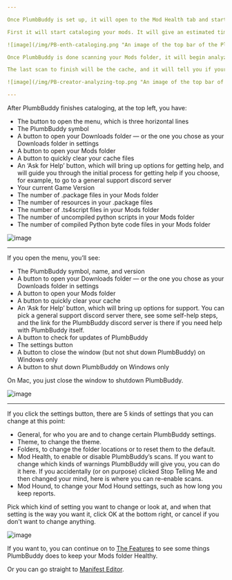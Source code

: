 ```yaml
---

Once PlumbBuddy is set up, it will open to the Mod Health tab and start scanning your Mods folder.

First it will start cataloging your mods. It will give an estimated time of how long that will take at the top, and there will be a progress bar. You should wait until this is mostly complete — until it's scanning topography — to do anything, because PlumbBuddy needs exclusive access to your files until it knows what they are.

![image](/img/PB-enth-cataloging.png "An image of the top bar of the PlumbBuddy app, with a Cataloging Mods bar filling towards a timer counting down")

Once PlumbBuddy is done scanning your Mods folder, it will begin analyzing your cache files to see if they need to be deleted. You can go ahead and make changes now or begin manifesting a mod if you're ready. If PlumbBuddy found things that need to be fixed, you can fix them, or you can start your game if you want to play.

The last scan to finish will be the cache, and it will tell you if your cache is fine or needs to be deleted, or if there are no cache files. Typically, you'll be advised to clear your cache if you've removed files from your Mods folder, to delete any remaining data that the game is trying to hold onto from them, or if you've *moved* files in your Mods folder, such as by renaming a folder, so that one file that was overriding another is now being overridden.

![image](/img/PB-creator-analyzing-top.png "An image of the top bar of the PlumbBuddy app, with an Analyzing Topography notification")

---
```


After PlumbBuddy finishes cataloging, at the top left, you have:

* The button to open the menu, which is three horizontal lines
* The PlumbBuddy symbol
* A button to open your Downloads folder — or the one you chose as your Downloads folder in settings
* A button to open your Mods folder
* A button to quickly clear your cache files
* An ‘Ask for Help’ button, which will bring up options for getting help, and will guide you through the initial process for getting help if you choose, for example, to go to a general support discord server
* Your current Game Version
* The number of .package files in your Mods folder
* The number of resources in your .package files
* The number of .ts4script files in your Mods folder
* The number of uncompiled python scripts in your Mods folder
* The number of compiled Python byte code files in your Mods folder

![image](/img/PB-creator-top-menu.png "An image of the top bar of the PlumbBuddy app, with the buttons described above")

---

If you open the menu, you’ll see:

* The PlumbBuddy symbol, name, and version
* A button to open your Downloads folder — or the one you chose as your Downloads folder in settings
* A button to open your Mods folder
* A button to quickly clear your cache
* An ‘Ask for Help’ button, which will bring up options for support. You can pick a general support discord server there, see some self-help steps, and the link for the PlumbBuddy discord server is there if you need help with PlumbBuddy itself.
* A button to check for updates of PlumbBuddy
* The settings button
* A button to close the window (but not shut down PlumbBuddy) on Windows only
* A button to shut down PlumbBuddy on Windows only

On Mac, you just close the window to shutdown PlumbBuddy.

![image](/img/PB-menu.png "PlumbBuddy's menu, as described above")

---

If you click the settings button, there are 5 kinds of settings that you can change at this point:

* General, for who you are and to change certain PlumbBuddy settings.
* Theme, to change the theme.
* Folders, to change the folder locations or to reset them to the default.
* Mod Health, to enable or disable PlumbBuddy’s scans. If you want to change which kinds of warnings PlumbBuddy will give you, you can do it here. If you accidentally (or on purpose) clicked Stop Telling Me and then changed your mind, here is where you can re-enable scans.
* Mod Hound, to change your Mod Hound settings, such as how long you keep reports.

Pick which kind of setting you want to change or look at, and when that setting is the way you want it, click OK at the bottom right, or cancel if you don't want to change anything.

![image](/img/PB-enth-settings.png "An image of the General tab of PlumbBuddy's settings, showing that the current user is an Enthusiast Player, with 'Automatically check for updates' and 'Offer to find mod update news when the game is patched' toggled off, 'Generate global manifest package' toddled on, and 'Show an icon in the system tray' toggled off, and the other tabs along the top")

If you want to, you can continue on to [The Features](https://plumbbuddy.app/text-guides/creator-features) to see some things PlumbBuddy does to keep your Mods folder Healthy.

Or you can go straight to [Manifest Editor](https://plumbbuddy.app/text-guides/manifest-editor).